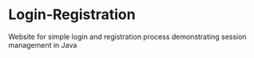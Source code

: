 # Login-Registration
Website for simple login and registration process demonstrating session management in Java
